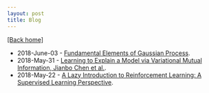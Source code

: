 ```yaml
---
layout: post
title: Blog
---  
```

[[Back home]](/)   
* 2018-June-03 - [Fundamental Elements of Gaussian Process](/blogs/gp_fr.pdf).
* 2018-May-31 - [Learning to Explain a Model via Variational Mutual Information, Jianbo Chen et al.](/blogs/l2x.pdf).    
* 2018-May-22 - [A Lazy Introduction to Reinforcement Learning: A Supervised Learning Perspective](/blogs/rl_intro.pdf).
